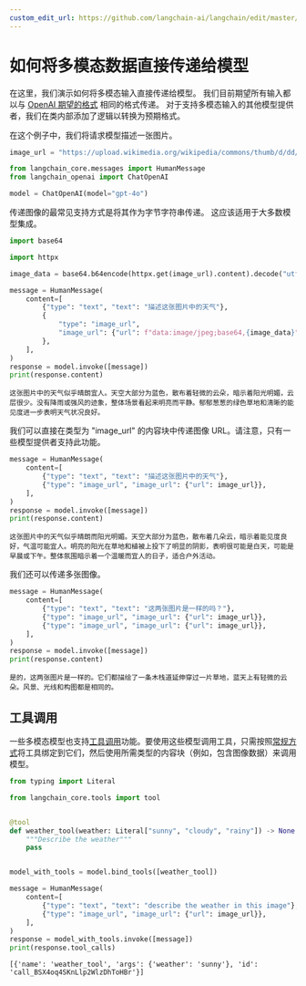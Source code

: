```yaml
---
custom_edit_url: https://github.com/langchain-ai/langchain/edit/master/docs/docs/how_to/multimodal_inputs.ipynb
---
```


# 如何将多模态数据直接传递给模型

在这里，我们演示如何将多模态输入直接传递给模型。 
我们目前期望所有输入都以与 [OpenAI 期望的格式](https://platform.openai.com/docs/guides/vision) 相同的格式传递。 
对于支持多模态输入的其他模型提供者，我们在类内部添加了逻辑以转换为预期格式。

在这个例子中，我们将请求模型描述一张图片。

```python
image_url = "https://upload.wikimedia.org/wikipedia/commons/thumb/d/dd/Gfp-wisconsin-madison-the-nature-boardwalk.jpg/2560px-Gfp-wisconsin-madison-the-nature-boardwalk.jpg"
```

```python
from langchain_core.messages import HumanMessage
from langchain_openai import ChatOpenAI

model = ChatOpenAI(model="gpt-4o")
```

传递图像的最常见支持方式是将其作为字节字符串传递。 
这应该适用于大多数模型集成。

```python
import base64

import httpx

image_data = base64.b64encode(httpx.get(image_url).content).decode("utf-8")
```

```python
message = HumanMessage(
    content=[
        {"type": "text", "text": "描述这张图片中的天气"},
        {
            "type": "image_url",
            "image_url": {"url": f"data:image/jpeg;base64,{image_data}"},
        },
    ],
)
response = model.invoke([message])
print(response.content)
```
```output
这张图片中的天气似乎晴朗宜人。天空大部分为蓝色，散布着轻微的云朵，暗示着阳光明媚，云层很少。没有降雨或强风的迹象，整体场景看起来明亮而平静。郁郁葱葱的绿色草地和清晰的能见度进一步表明天气状况良好。
```
我们可以直接在类型为 "image_url" 的内容块中传递图像 URL。请注意，只有一些模型提供者支持此功能。

```python
message = HumanMessage(
    content=[
        {"type": "text", "text": "描述这张图片中的天气"},
        {"type": "image_url", "image_url": {"url": image_url}},
    ],
)
response = model.invoke([message])
print(response.content)
```
```output
这张图片中的天气似乎晴朗而阳光明媚。天空大部分为蓝色，散布着几朵云，暗示着能见度良好，气温可能宜人。明亮的阳光在草地和植被上投下了明显的阴影，表明很可能是白天，可能是早晨或下午。整体氛围暗示着一个温暖而宜人的日子，适合户外活动。
```
我们还可以传递多张图像。

```python
message = HumanMessage(
    content=[
        {"type": "text", "text": "这两张图片是一样的吗？"},
        {"type": "image_url", "image_url": {"url": image_url}},
        {"type": "image_url", "image_url": {"url": image_url}},
    ],
)
response = model.invoke([message])
print(response.content)
```
```output
是的，这两张图片是一样的。它们都描绘了一条木栈道延伸穿过一片草地，蓝天上有轻微的云朵。风景、光线和构图都是相同的。
```

## 工具调用

一些多模态模型也支持[工具调用](/docs/concepts/#functiontool-calling)功能。要使用这些模型调用工具，只需按照[常规方式](/docs/how_to/tool_calling)将工具绑定到它们，然后使用所需类型的内容块（例如，包含图像数据）来调用模型。

```python
from typing import Literal

from langchain_core.tools import tool


@tool
def weather_tool(weather: Literal["sunny", "cloudy", "rainy"]) -> None:
    """Describe the weather"""
    pass


model_with_tools = model.bind_tools([weather_tool])

message = HumanMessage(
    content=[
        {"type": "text", "text": "describe the weather in this image"},
        {"type": "image_url", "image_url": {"url": image_url}},
    ],
)
response = model_with_tools.invoke([message])
print(response.tool_calls)
```
```output
[{'name': 'weather_tool', 'args': {'weather': 'sunny'}, 'id': 'call_BSX4oq4SKnLlp2WlzDhToHBr'}]
```